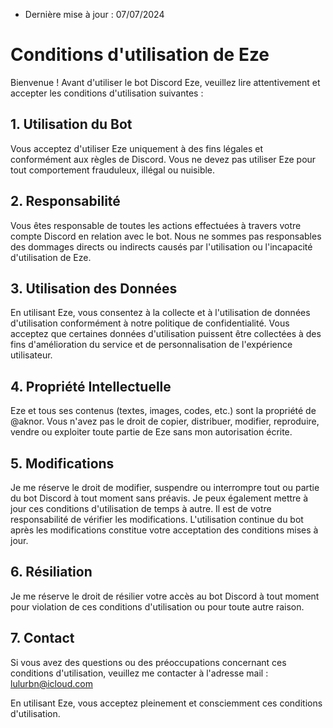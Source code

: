 * Dernière mise à jour : 07/07/2024

# Conditions d'utilisation de Eze

Bienvenue ! Avant d'utiliser le bot Discord Eze, veuillez lire attentivement et accepter les conditions d'utilisation suivantes :

## 1. Utilisation du Bot

Vous acceptez d'utiliser Eze uniquement à des fins légales et conformément aux règles de Discord. Vous ne devez pas utiliser Eze pour tout comportement frauduleux, illégal ou nuisible.

## 2. Responsabilité

Vous êtes responsable de toutes les actions effectuées à travers votre compte Discord en relation avec le bot. Nous ne sommes pas responsables des dommages directs ou indirects causés par l'utilisation ou l'incapacité d'utilisation de Eze.

## 3. Utilisation des Données

En utilisant Eze, vous consentez à la collecte et à l'utilisation de données d'utilisation conformément à notre politique de confidentialité. Vous acceptez que certaines données d'utilisation puissent être collectées à des fins d'amélioration du service et de personnalisation de l'expérience utilisateur.

## 4. Propriété Intellectuelle

Eze et tous ses contenus (textes, images, codes, etc.) sont la propriété de @aknor. Vous n'avez pas le droit de copier, distribuer, modifier, reproduire, vendre ou exploiter toute partie de Eze sans mon autorisation écrite.

## 5. Modifications

Je me réserve le droit de modifier, suspendre ou interrompre tout ou partie du bot Discord à tout moment sans préavis. Je peux également mettre à jour ces conditions d'utilisation de temps à autre. Il est de votre responsabilité de vérifier les modifications. L'utilisation continue du bot après les modifications constitue votre acceptation des conditions mises à jour.

## 6. Résiliation

Je me réserve le droit de résilier votre accès au bot Discord à tout moment pour violation de ces conditions d'utilisation ou pour toute autre raison.

## 7. Contact

Si vous avez des questions ou des préoccupations concernant ces conditions d'utilisation, veuillez me contacter à l'adresse mail : lulurbn@icloud.com

En utilisant Eze, vous acceptez pleinement et consciemment ces conditions d'utilisation.

